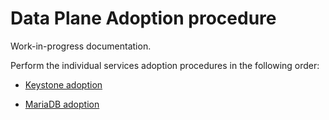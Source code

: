 Data Plane Adoption procedure
=============================

Work-in-progress documentation.

Perform the individual services adoption procedures in the following
order:

* [Keystone adoption](keystone.md)

* [MariaDB adoption](mariadb.md)

